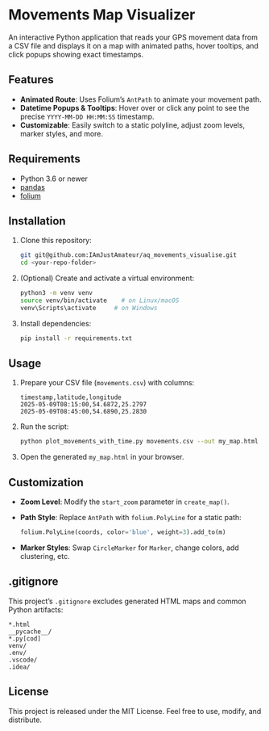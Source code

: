# Movements Map Visualizer

An interactive Python application that reads your GPS movement data from a CSV file and displays it on a map with animated paths, hover tooltips, and click popups showing exact timestamps.

## Features

* **Animated Route**: Uses Folium’s `AntPath` to animate your movement path.
* **Datetime Popups & Tooltips**: Hover over or click any point to see the precise `YYYY-MM-DD HH:MM:SS` timestamp.
* **Customizable**: Easily switch to a static polyline, adjust zoom levels, marker styles, and more.

## Requirements

* Python 3.6 or newer
* [pandas](https://pandas.pydata.org/)
* [folium](https://python-visualization.github.io/folium/)

## Installation

1. Clone this repository:

   ```bash
   git git@github.com:IAmJustAmateur/aq_movements_visualise.git
   cd <your-repo-folder>
   ```
2. (Optional) Create and activate a virtual environment:

   ```bash
   python3 -m venv venv
   source venv/bin/activate    # on Linux/macOS
   venv\Scripts\activate     # on Windows
   ```
3. Install dependencies:

   ```bash
   pip install -r requirements.txt

   ```

## Usage

1. Prepare your CSV file (`movements.csv`) with columns:

   ```csv
   timestamp,latitude,longitude
   2025-05-09T08:15:00,54.6872,25.2797
   2025-05-09T08:45:00,54.6890,25.2830
   ```
2. Run the script:

   ```bash
   python plot_movements_with_time.py movements.csv --out my_map.html
   ```
3. Open the generated `my_map.html` in your browser.

## Customization

* **Zoom Level**: Modify the `start_zoom` parameter in `create_map()`.
* **Path Style**: Replace `AntPath` with `folium.PolyLine` for a static path:

  ```python
  folium.PolyLine(coords, color='blue', weight=3).add_to(m)
  ```
* **Marker Styles**: Swap `CircleMarker` for `Marker`, change colors, add clustering, etc.

## .gitignore

This project’s `.gitignore` excludes generated HTML maps and common Python artifacts:

```gitignore
*.html
__pycache__/
*.py[cod]
venv/
.env/
.vscode/
.idea/
```

## License

This project is released under the MIT License. Feel free to use, modify, and distribute.
